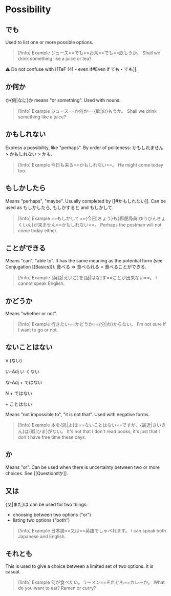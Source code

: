 # Possibility

## でも

Used to list one or more possible options.

> [!info] Example
> ジュース==でも==お茶==でも==飲もうか。
> Shall we drink something like a juice or tea?

⚠ Do not confuse with [[TeF (4) - even if#Even if ても・でも]].

## か何か

か{何|なに}か means "or something".
Used with nouns.

> [!info] Example
> ジュース==か何か=={飲|の}もうか。
> Shall we drink something like a juice?

## かもしれない

Express a possibility, like "perhaps".
By order of politeness: かもしれません > かもしれない > かも.

> [!info] Example
> 今日も来る==かもしれない==。
> He might come today too.

## もしかしたら

Means "perhaps", "maybe". Usually completed by [[#かもしれない]].
Can be used as もしかしたら, もしかすると and もしかして. 

> [!info] Example
> ==もしかして=={今日|きょう}も{郵便局員|ゆうびんきょくいん}が来ません==かもしれない==。
> Perhaps the postman will not come today either.

## ことができる

Means "can", "able to".
It has the same meaning as the potential form (see Conjugation [[Basics]]).
食べる => 食べられる = 食べることができる.

> [!info] Example
> {英語|えいご}を{話|はな}す==ことが出来ない==。
> I cannot speak English.

## かどうか

Means "whether or not". 

> [!info] Example
> 行きたい==かどうか=={分|わ}からない。
> I'm not sure if I want to go or not.

## ないことはない

<div class="usage">
<div class="left">
	<p><span class="box">V (ない)</span></p>
	<p><span class="box">い-Adj <stroke>い</stroke> くない</span></p>
	<p><span class="box">な-Adj + ではない</span></p>
	<p><span class="box">N + ではない</span></p>
</div>
	<p class="right">+ ことはない</p>
</div>

Means "not impossible to", "it is not that". Used with negative forms.

> [!info] Example
> 本を{読|よ}ま==ないことはない==ですが、{最近|さいきん}は{暇|ひま}がない。
> It's not that I don't read books, it's just that I don't have free time these days.

## か

Means "or". Can be used when there is uncertainty between two or more choices.
See [[Question#か]].

## 又は

{又|また}は can be used for two things:
* choosing between two options ("or")
* listing two options ("both")

> [!info] Example
> 日本語==又は==英語でしゃべれます。
> I can speak both Japanese and English.

## それとも

This is used to give a choice between a limited set of two options. It is casual.

> [!info] Example
> 何が食べたい。ラーメン==それとも==カレーか。
> What do you want to eat? Ramen or curry?

